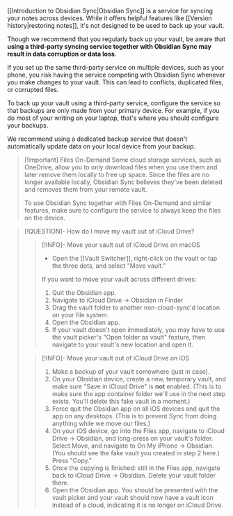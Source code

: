 [[Introduction to Obsidian Sync|Obsidian Sync]] is a service for syncing your notes across devices. While it offers helpful features like [[Version history|restoring notes]], it's not designed to be used to back up your vault.

Though we recommend that you regularly back up your vault, be aware that **using a third-party syncing service together with Obsidian Sync may result in data corruption or data loss**.

If you set up the same third-party service on multiple devices, such as your phone, you risk having the service competing with Obsidian Sync whenever you make changes to your vault. This can lead to conflicts, duplicated files, or corrupted files.

To back up your vault using a third-party service, configure the service so that backups are only made from your primary device. For example, if you do most of your writing on your laptop, that's where you should configure your backups. 

We recommend using a dedicated backup service that doesn't automatically update data on your local device from your backup.

> [!important] Files On-Demand
> Some cloud storage services, such as OneDrive, allow you to only download files when you use them and later remove them locally to free up space. Since the files are no longer available locally, Obsidian Sync believes they've been deleted and removes them from your remote vault.
>
> To use Obsidian Sync together with Files On-Demand and similar features, make sure to configure the service to always keep the files on the device.

> [!QUESTION]- How do I move my vault out of iCloud Drive?
> > [!INFO]- Move your vault out of iCloud Drive on macOS
> > - Open the [[Vault Switcher]], right-click on the vault or tap the three dots, and select "Move vault."  
>   > 
> > If you want to move your vault across different drives:
> > 1. Quit the Obsidian app.  
> > 2. Navigate to iCloud Drive → Obsidian in Finder  
> > 3. Drag the vault folder to another non-cloud-sync'd location on your file system.  
> > 4. Open the Obsidian app.  
> > 5. If your vault doesn't open immediately, you may have to use the vault picker's "Open folder as vault" feature, then navigate to your vault's new location and open it.  
>   
> > [!INFO]- Move your vault out of iCloud Drive on iOS
> > 1. Make a backup of your vault somewhere (just in case).  
> > 2. On your Obsidian device, create a new, temporary vault, and make sure "Save in iCloud Drive" is **not** enabled. (This is to make sure the app container folder we'll use in the next step exists. You'll delete this fake vault in a moment.)  
> > 3. Force quit the Obsidian app on all iOS devices and quit the app on any desktops. (This is to prevent Sync from doing anything while we move our files.)  
> > 4. On your iOS device, go into the Files app, navigate to iCloud Drive → Obsidian, and long-press on your vault's folder. Select Move, and navigate to On My iPhone → Obsidian. (You should see the fake vault you created in step 2 here.) Press "Copy."  
> > 5. Once the copying is finished: still in the Files app, navigate back to iCloud Drive → Obsidian. Delete your vault folder there.  
> > 6. Open the Obsidian app. You should be presented with the vault picker and your vault should now have a vault icon instead of a cloud, indicating it is no longer on iCloud Drive.
